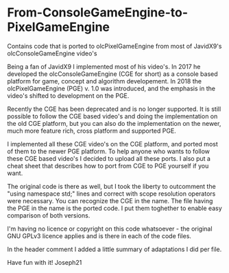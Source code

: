 # From-ConsoleGameEngine-to-PixelGameEngine
Contains code that is ported to olcPixelGameEngine from most of JavidX9's olcConsoleGameEngine video's 

Being a fan of JavidX9 I implemented most of his video's. In 2017 he developed the olcConsoleGameEngine (CGE for short) as a console based platform for game, concept and algorithm developement. In 2018 the olcPixelGameEngine (PGE) v. 1.0 was introduced, and the emphasis in the video's shifted to development on the PGE. 

Recently the CGE has been deprecated and is no longer supported. It is still possible to follow the CGE based video's and doing the implementation on the old CGE platform, but you can also do the implementation on the newer, much more feature rich, cross platform and supported PGE. 

I implemented all these CGE video's on the CGE platform, and ported most of them to the newer PGE platform. To help anyone who wants to follow these CGE based video's I decided to upload all these ports. I also put a cheat sheet that describes how to port from CGE to PGE yourself if you want.

The original code is there as well, but I took the liberty to outcomment the "using namespace std;" lines and correct with scope resolution operators were necessary. You can recognize the CGE in the name. The file having the PGE in the name is the ported code. I put them toghether to enable easy comparison of both versions.

I'm having no licence or copyright on this code whatsoever - the original GNU GPLv3 licence applies and is there in each of the code files. 

In the header comment I added a little summary of adaptations I did per file. 

Have fun with it!
Joseph21


